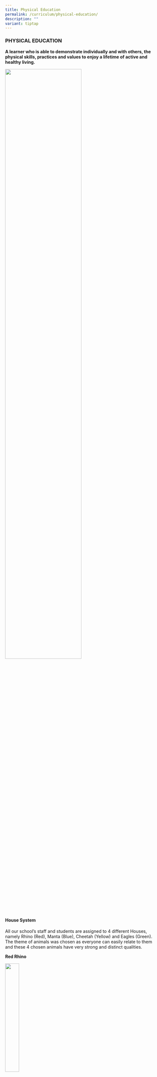 ```yaml
---
title: Physical Education
permalink: /curriculum/physical-education/
description: ""
variant: tiptap
---
```

<h3>PHYSICAL EDUCATION</h3>
<p><strong>A learner who is able to demonstrate individually and with others, the physical skills, practices and values to enjoy a lifetime of active and healthy living.</strong>
</p>
<p></p>
<div class="isomer-image-wrapper">
<img style="width: 70%;" height="auto" width="100%" alt="" src="/images/PE_2025_1.jpg">
</div>
<h4>House System</h4>
<p>All our school’s staff and students are assigned to 4 different Houses,
namely Rhino (Red), Manta (Blue), Cheetah (Yellow) and Eagles (Green).
The theme of animals was chosen as everyone can easily relate to them and
these 4 chosen animals have very strong and distinct qualities.</p>
<p><strong>Red Rhino</strong>
</p>
<div class="isomer-image-wrapper">
<img style="width:30%" height="auto" width="100%" src="/images/redrhino.jpg">
</div>
<p><strong>Blue Manta</strong>
</p>
<div class="isomer-image-wrapper">
<img style="width:30%" height="auto" width="100%" src="/images/bluemanta.png">
</div>
<p><strong>Yellow Cheetah</strong>
</p>
<div class="isomer-image-wrapper">
<img style="width:30%" height="auto" width="100%" src="/images/yellowcheetah.png">
</div>
<p><strong>Green Eagles</strong>
</p>
<div class="isomer-image-wrapper">
<img style="width:30%" height="auto" width="100%" src="/images/greeneagle.png">
</div>
<h4><strong>Programmes</strong><br><br>P4 SwimSafer Programme</h4>
<p><u>P4 SwimSafer Programme</u>
<br>Our Primary 4 students will be starting their P4 SwimSafer Programme in
Term 2 this year.</p>
<p>The SwimSafer Programme will be conducted every Thursday, from 9.00 am
to 11.30 am, during their PE lessons for a total of 8 sessions.</p>
<p>The schedule is as follows:</p>
<table style="minWidth: 100px">
<colgroup>
<col>
<col>
<col>
<col>
</colgroup>
<tbody>
<tr>
<td rowspan="1" colspan="1">
<p><strong>Term / Day</strong>
</p>
</td>
<td rowspan="1" colspan="3">
<p>Term 2 / Every Thursday</p>
</td>
</tr>
<tr>
<td rowspan="1" colspan="1">
<p><strong>Time</strong>
</p>
</td>
<td rowspan="1" colspan="3">
<p>9.30 to 11am</p>
</td>
</tr>
<tr>
<td rowspan="1" colspan="1">
<p><strong>Dates</strong>
</p>
</td>
<td rowspan="1" colspan="3">
<p>3 April 2025&nbsp;&nbsp;&nbsp;&nbsp;&nbsp;&nbsp;&nbsp;&nbsp;&nbsp;&nbsp;&nbsp;&nbsp;&nbsp;&nbsp;&nbsp;
8 May 2025</p>
<p>10 April 2025&nbsp;&nbsp;&nbsp;&nbsp;&nbsp;&nbsp;&nbsp;&nbsp;&nbsp;&nbsp;&nbsp;&nbsp;&nbsp;
15 May 2025</p>
<p>17 April 2025&nbsp;&nbsp;&nbsp;&nbsp;&nbsp;&nbsp;&nbsp;&nbsp;&nbsp;&nbsp;&nbsp;&nbsp;&nbsp;
22 May 2025</p>
<p>24 April 2025&nbsp;&nbsp;&nbsp;&nbsp;&nbsp;&nbsp;&nbsp;&nbsp;&nbsp;&nbsp;&nbsp;&nbsp;&nbsp;
29 May 2025</p>
</td>
</tr>
<tr>
<td rowspan="1" colspan="1">
<p><strong>Venue:</strong>
</p>
</td>
<td rowspan="1" colspan="1">
<p>Geylang East Swimming Complex</p>
</td>
<td rowspan="1" colspan="1">
<p>Katong Swimming Complex</p>
</td>
<td rowspan="1" colspan="1">
<p>MOE (Evans) Swimming Complex</p>
</td>
</tr>
<tr>
<td rowspan="1" colspan="1">
<p><strong>Classes:</strong>
</p>
</td>
<td rowspan="1" colspan="1">
<p>4 Adaptability
<br>4 Passion</p>
</td>
<td rowspan="1" colspan="1">
<p>4 Empathy
<br>4 Integrity</p>
</td>
<td rowspan="1" colspan="1">
<p>4 Resilience
<br>4 Self-Discipline</p>
</td>
</tr>
</tbody>
</table>
<p>More details will be given out nearer to date.</p>
<p>Below are some of the photos for the P4 SwimSafer Programme for 2024</p>
<div class="isomer-image-wrapper">
<img style="width: 70%;" height="auto" width="100%" alt="" src="/images/swimsafer_2.jpg">
</div>
<p></p>
<div class="isomer-image-wrapper">
<img style="width: 70%;" height="auto" width="100%" alt="" src="/images/swimsafer_3.jpg">
</div>
<div class="isomer-image-wrapper">
<img style="width: 70%;" height="auto" width="100%" alt="" src="/images/swimsafer_4.jpg">
</div>
<h4>Annual Games Day</h4>
<p>With the theme, ‘<em>Compete with Joy, Connect with Empathy’</em>, our
Annual Games Day this year was conducted on 21 February 2025. The Annual
Games Day provides opportunities for students from Primary 3 to 6 and staff
to come together to compete passionately in the spirit of the activities
and games.</p>
<p>It is also a platform to inculcate in students, the ASPIRE values and
demonstrate these values through the different activities throughout the
event. With the ASPIRE values &amp; the EXPLORE Framework as the foundation,
students work towards achieving personal success.</p>
<p>It was heartening to see everyone coming together to put up their House
decor in the school hall and cheering proudly during the cheer competition.</p>
<p>Cheetah House emerged as the House Champion for Annual Games Day this
year. Congratulations!</p>
<p></p>
<div class="isomer-image-wrapper">
<img style="width: 100%" height="auto" width="100%" alt="" src="/images/photo1.jpg">
</div>
<p>P3 students in action during the ‘Precision Passers’ game challenge</p>
<div class="isomer-image-wrapper">
<img style="width: 100%" height="auto" width="100%" alt="" src="/images/Photo_2.jpg">
</div>
<p>P4 students taking part in the ‘Let’s Synergise 1’ game challenge</p>
<div class="isomer-image-wrapper">
<img style="width: 100%" height="auto" width="100%" alt="" src="/images/photo3.jpg">
</div>
<p>P5 students playing modified volleyball game</p>
<div class="isomer-image-wrapper">
<img style="width: 100%" height="auto" width="100%" alt="" src="/images/photo4.jpg">
</div>
<p>P6 students exhibiting good team work during the ‘Let’s Synergise 2’ game
challenge</p>
<div class="isomer-image-wrapper">
<img style="width: 100%" height="auto" width="100%" alt="" src="/images/photo5.jpg">
</div>
<p></p>
<div class="isomer-image-wrapper">
<img style="width: 100%" height="auto" width="100%" alt="" src="/images/photo6.jpg">
</div>
<h4>Primary 5 Outdoor Adventure Camp 2025</h4>
<p>From 7 to 9 July 2025, our Primary 5 students experienced three days of
adventure, challenge, and discovery at the MOE Jalan Bahtera Outdoor Adventure
Learning Centre (OALC). This Cohort Outdoor Adventure Camp is one of the
key Student Development Experiences (SDEs) and supports the learning outcomes
of Character and Citizenship Education (CCE).</p>
<p>The camp provided meaningful opportunities for students to explore the
outdoors and develop important life skills. Through activities such as
high elements, outdoor cooking, shelter-building, orienteering, and communal
living, students learnt to manage themselves, work as a team, and step
outside of their comfort zones. These hands-on experiences allowed them
to put our school’s ASPIRE values into practice.</p>
<p>One of the most memorable moments of the camp was the campfire night.
It began with the lighting of the campfire to cheers from the crowd, setting
the stage for an evening of celebration and connection. Students took turns
performing with their classes, showcasing skits, songs, and cheers they
had practised together. Laughter filled the air during the exciting games,
and many students shared that this was their favourite part of camp. It
was a night where friendships were strengthened, confidence grew, and everyone
felt the joy of coming together as one cohort under the stars.</p>
<p>For many students, this was their first time staying away from home. They
returned with a greater sense of independence, new friendships, and a deeper
confidence in what they are capable of. We are proud of how they embraced
each experience with enthusiasm and heart.</p>
<div class="iframe-wrapper">
<iframe height="315" width="560" allowfullscreen="true" frameborder="0" src="https://www.youtube.com/embed/Vnz6VfuxbDo?si=mMlYCN2namy1y0Ch"></iframe>
</div>
<p></p>
<p></p>
<p></p>
<p></p>